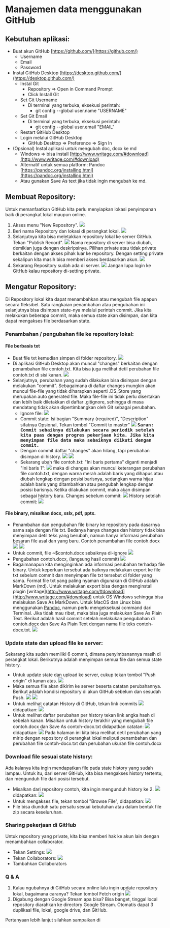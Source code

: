 # Manajemen data menggunakan GitHub

## Kebutuhan aplikasi:
- Buat akun GitHub [https://github.com/](https://github.com/)
  - Username
  - Email
  - Password
- Instal GitHub Desktop [https://desktop.github.com/](https://desktop.github.com/)
  - Instal Git
    - Repository => Open in Command Prompt
    - Click Install Git
  - Set Git Username
    - Di terminal yang terbuka, eksekusi perintah:
      - git config --global user.name "USERNAME"
  - Set Git Email
    - Di terminal yang terbuka, eksekusi perintah:
      - git config --global user.email "EMAIL"
  - Restart GitHub Desktop
  - Login melalui GitHub Desktop
    - GitHub Desktop => Preference => Sign In
- (Opsional) Instal aplikasi untuk mengubah doc, docx ke md
  - Windows => bisa install [http://www.writage.com/#download](http://www.writage.com/#download)
  - Alternatif untuk semua platform: Pandoc [https://pandoc.org/installing.html](https://pandoc.org/installing.html)
  - Atau gunakan Save As text jika tidak ingin mengubah ke md.

## Membuat Repository:
Untuk memanfaatkan GitHub kita perlu menyiapkan lokasi penyimpanan baik di perangkat lokal maupun online.
1. Akses menu "New Repository".
  ![](gambar/1.png)
2. Beri nama Repository dan lokasi di perangkat lokal.
  ![](gambar/2.png)
3. Selanjutnya kita bisa meletakkan repository lokal ke server GitHub. Tekan "Publish Record".
  ![](gambar/3.png)
  Nama repository di server bisa diubah, demikian juga dengan deskripsinya. Pilihan private atau tidak private berkaitan dengan akses pihak luar ke repository. Dengan setting private sekalipun kita masih bisa memberi akses berdasarkan akun.
  ![](gambar/4.png)
4. Sekarang Repository sudah ada di server.
  ![](gambar/5.png)
  Jangan lupa login ke GitHub kalau repository di-setting private.

## Mengatur Repository:
Di Repository lokal kita dapat menambahkan atau mengubah file apapun secara fleksibel. Satu rangkaian penambahan atau pengubahan ini selanjutnya bisa disimpan state-nya melalui perintah commit. Jika kita melakukan beberapa commit, maka semua state akan disimpan, dan kita dapat mengakses file berdasarkan state.

### Penambahan / pengubahan file ke repository lokal:

#### File berbasis txt
- Buat file txt kemudian simpan di folder repository.
  ![](gambar/6.png)
- Di aplikasi GitHub Desktop akan muncul "changes" berkaitan dengan penambahan file contoh.txt. Kita bisa juga melihat detil perubahan file contoh.txt di sisi kanan.
 ![](gambar/7.png)
- Selanjutnya, perubahan yang sudah dilakukan bisa disimpan dengan melakukan "commit". Sebagaimana di daftar changes mungkin akan muncul file-file yang tidak diharapkan seperti .DS_Store yang merupakan auto generated file. Maka file-file ini tidak perlu disertakan dan lebih baik diletakkan di daftar .gitignore, sehingga di masa mendatang tidak akan dipertimbangkan oleh Git sebagai perubahan.
  - Ignore file:
    ![](gambar/8.png)
  - Commit state:
    Isi bagian "Summary (required)", "Description" sifatnya Opsional, Tekan tombol "Commit to master"
    ![](gambar/9.png)
    <kbd>**Saran: Commit sebaiknya dilakukan secara periodik setelah kita puas dengan progres pekerjaan kita. Jika kita menyimpan file data maka sebaiknya diikuti dengan commit.**</kbd>
  - Dengan commit daftar "changes" akan hilang, tapi perubahan disimpan di history.
    ![](gambar/10.png)
    ![](gambar/11.png)
  - Sekarang ubah file contoh.txt: "Ini baris pertama" diganti menjadi "Ini baris 1":
    ![](gambar/12.png)
  maka di changes akan muncul keterangan perubahan file contoh.txt, dengan warna merah adalah baris yang dihapus atau diubah lengkap dengan posisi barisnya, sedangkan warna hijau adalah baris yang ditambahkan atau pengubah lengkap dengan posisi barisnya. Ketika dilakukan commit, maka akan disimpan sebagai history baru.
    Changes sebelum commit:
    ![](gambar/13.png)
    History setelah commit:
    ![](gambar/14.png)

#### File binary, misalkan docx, xslx, pdf, pptx.
- Penambahan dan pengubahan file binary ke repository pada dasarnya sama saja dengan file txt. Bedanya hanya changes dan history tidak bisa menyimpan detil teks yang berubah, namun hanya informasi perubahan besaran file asal dan yang baru. Contoh penambahan file contoh.docx
  ![](gambar/15.png)
  ![](gambar/16.png)
- Untuk commit, file ~$contoh.docx sebaiknya di-ignore
  ![](gambar/17.png)
- Pengubahan contoh.docx, (langsung hasil commit)
  ![](gambar/18.png)
- Bagaimanapun kita menginginkan ada informasi perubahan terhadap file binary. Untuk keperluan tersebut ada baiknya melakukan export ke file txt sebelum commit dan menyimpan file txt tersebut di folder yang sama. Format file txt yang paling nyaman digunakan di GitHub adalah MarkDown (md). Untuk melakukan export bisa dengan menginstall plugin [writage](http://www.writage.com/#download](http://www.writage.com/#download) untuk OS Windows sehingga bisa melakukan Save As MarkDown. Untuk MacOS dan Linux bisa menggunakan [Pandoc](https://pandoc.org/installing.html), namun perlu mengeksekusi command dari Terminal. Jika tidak mau ribet, maka bisa juga melakukan Save As Plain Text. Berikut adalah hasil commit setelah melakukan pengubahan di contoh.docx dan Save As Plain Text dengan nama file teks contoh-docx.txt.
  ![](gambar/19.png)

### Update state dan upload file ke server:
Sekarang kita sudah memiliki 6 commit, dimana penyimbanannya masih di perangkat lokal. Berikutnya adalah menyimpan semua file dan semua state history.
- Untuk update state dan upload ke server, cukup tekan tombol "Push origin" di kanan atas.
  ![](gambar/20.png)
- Maka semua file akan dikirim ke server beserta catatan perubahannya. Berikut adalah kondisi repository di akun GitHub sebelum dan sesudah Push.
  ![](gambar/21.png)
  ![](gambar/22.png)
- Untuk melihat catatan History di GitHub, tekan link commits
  ![](gambar/23.png)
  didapatkan:
  ![](gambar/24.png)
- Untuk melihat daftar perubahan per history tekan link angka hash di sebelah kanan. Misalkan untuk history terakhir yang mengubah file contoh.docx dan Save As contoh-docx.txt didapatkan catatan:
  ![](gambar/25.png)
  didapatkan:
  ![](gambar/26.png)
Pada halaman ini kita bisa melihat detil perubahan yang mirip dengan repository di perangkat lokal meliputi penambahan dan perubahan file contoh-docx.txt dan perubahan ukuran file contoh.docx

### Download file sesuai state history:
Ada kalanya kita ingin mendapatkan file pada state history yang sudah lampau. Untuk itu, dari server GitHub, kita bisa mengakses history tertentu, dan mengunduh file dari posisi tersebut.
- Misalkan dari repository contoh, kita ingin mengunduh history ke 2.
  ![](gambar/27.png)
  didapatkan:
  ![](gambar/28.png)
- Untuk mengakses file, tekan tombol "Browse File", didapatkan:
  ![](gambar/29.png)
- File bisa diunduh satu persatu sesuai kebutuhan atau dalam bentuk file zip secara keseluruhan.

### Sharing pekerjaan di GitHub
Untuk repository yang private, kita bisa memberi hak ke akun lain dengan menambahkan collaborator.
- Tekan Settings:
  ![](gambar/30.png)
- Tekan Collaborators:
  ![](gambar/31.png)
- Tambahkan Collaborators

### Q & A
1. Kalau ngubahnya di GitHub secara online lalu ingin update repository lokal, bagaimana caranya?
  Tekan tombol Fetch origin
  ![](gambar/32.png)
2. Digabung dengan Google Stream apa bisa?
  Bisa banget, tinggal local repository diarahkan ke directory Google Stream. Otomatis dapat 3 duplikasi file, lokal, google drive, dan GitHub.

Pertanyaan lebih lanjut silahkan sampaikan di 
